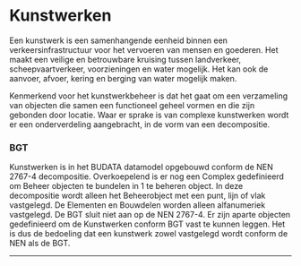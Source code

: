 ﻿# Kunstwerken

Een kunstwerk is een samenhangende eenheid binnen een verkeersinfrastructuur voor het vervoeren van mensen en goederen. Het maakt een veilige en betrouwbare kruising tussen landverkeer, scheepvaartverkeer, voorzieningen en water mogelijk. Het kan ook de aanvoer, afvoer, kering en berging van water mogelijk maken. 


Kenmerkend voor het kunstwerkbeheer is dat het gaat om een verzameling van objecten die samen een functioneel geheel vormen en die zijn gebonden door locatie. Waar er sprake is van complexe kunstwerken wordt er een onderverdeling aangebracht, in de vorm van een decompositie.



### BGT

Kunstwerken is in het BUDATA datamodel opgebouwd conform de NEN 2767-4 decompositie. Overkoepelend is er nog een Complex gedefinieerd om Beheer objecten te bundelen in 1 te beheren object.
In deze decompositie wordt alleen het Beheerobject met een punt, lijn of vlak vastgelegd. De Elementen en Bouwdelen worden alleen alfanumeriek vastgelegd.
De BGT sluit niet aan op de NEN 2767-4. Er zijn aparte objecten gedefinieerd om de Kunstwerken conform BGT vast te kunnen leggen. Het is dus de bedoeling dat een kunstwerk zowel vastgelegd wordt conform de NEN als de BGT.

***


